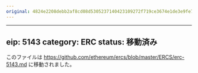 ```yaml
---
original: 4824e2208debb2af8cd08d5305237140423109272f719ce3674e1de3e9fe7809
---
```


---
eip: 5143
category: ERC
status: 移動済み
---

このファイルは https://github.com/ethereum/ercs/blob/master/ERCS/erc-5143.md に移動されました。